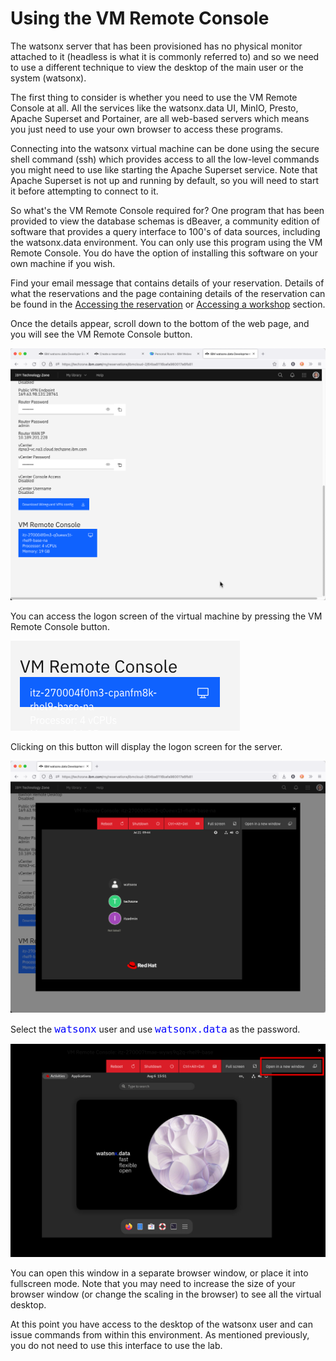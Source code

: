 # Using the VM Remote Console

The watsonx server that has been provisioned has no physical monitor attached to it (headless is what it is commonly referred to) and so we need to use a different technique to view the desktop of the main user or the system (watsonx).

The first thing to consider is whether you need to use the VM Remote Console at all. All the services like the watsonx.data UI, MinIO, Presto, Apache Superset and Portainer, are all web-based servers which means you just need to use your own browser to access these programs. 

Connecting into the watsonx virtual machine can be done using the secure shell command (ssh) which provides access to all the low-level commands you might need to use like starting the Apache Superset service. Note that Apache Superset is not up and running by default, so you will need to start it before attempting to connect to it.

So what's the VM Remote Console required for? One program that has been provided to view the database schemas is dBeaver, a community edition of software that provides a query interface to 100's of data sources, including the watsonx.data environment. You can only use this program using the VM Remote Console. You do have the option of installing this software on your own machine if you wish.

Find your email message that contains details of your reservation. Details of what the reservations and the page containing details of the reservation can be found in the [Accessing the reservation](wxd-reference-access.md) or [Accessing a workshop](wxd-reference-workshop.md) section. 

Once the details appear, scroll down to the bottom of the web page, and you will see the VM Remote Console button.

![Browser](wxd-images/techzone-vpn.png)

You can access the logon screen of the virtual machine by pressing the VM Remote Console button. 

![Browser](wxd-images/techzone-console.png)

Clicking on this button will display the logon screen for the server.

![Browser](wxd-images/techzone-guacamole.png)

Select the <code style="color:blue;font-size:medium;">watsonx</code> user and use <code style="color:blue;font-size:medium;">watsonx.data</code> as the password.

![Browser](wxd-images/desktop-newwindow.png)

You can open this window in a separate browser window, or place it into fullscreen mode. Note that you may need to increase the size of your browser window (or change the scaling in the browser) to see all the virtual desktop.

At this point you have access to the desktop of the watsonx user and can issue commands from within this environment. As mentioned previously, you do not need to use this interface to use the lab.